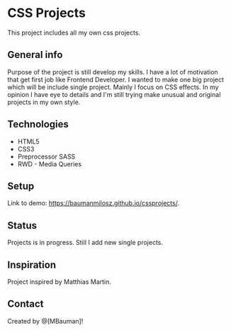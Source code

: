 # CSS Projects
This project includes all my own css projects.

## General info
Purpose of the project is still develop my skills.
I have a lot of motivation that get first job like Frontend Developer. I wanted to make one big project which will be include single project. Mainly I focus on CSS effects. In my opinion I have eye to details and I'm still trying make unusual and original projects in my own style.

## Technologies
* HTML5
* CSS3
* Preprocessor SASS
* RWD - Media Queries

## Setup
Link to demo: https://baumanmilosz.github.io/cssprojects/.

## Status
Projects is in progress.
Still I add new single projects.

## Inspiration

Project inspired by Matthias Martin.

## Contact

Created by @[MBauman]!
